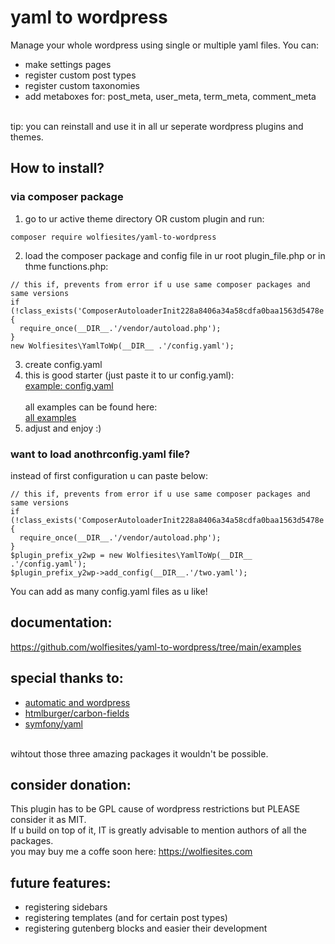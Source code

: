 # yaml to wordpress
Manage your whole wordpress using single or multiple yaml files. You can:<br>
* make settings pages 
* register custom post types
* register custom taxonomies
* add metaboxes for: post_meta, user_meta, term_meta, comment_meta
<br>
tip: you can reinstall and use it in all ur seperate wordpress plugins and themes.

## How to install?
### via composer package
1. go to ur active theme directory OR custom plugin and run:
```
composer require wolfiesites/yaml-to-wordpress
```
2. load the composer package and config file in ur root plugin_file.php or in thme functions.php:
```
// this if, prevents from error if u use same composer packages and same versions
if (!class_exists('ComposerAutoloaderInit228a8406a34a58cdfa0baa1563d5478e')) {
  require_once(__DIR__.'/vendor/autoload.php');
}
new Wolfiesites\YamlToWp(__DIR__ .'/config.yaml');
```
3. create config.yaml
4. this is good starter (just paste it to ur config.yaml):<br>
   [example: config.yaml](https://github.com/wolfiesites/yaml-to-wordpress/blob/main/examples/6.%20mix_of_examples/books__cpt_with_post_meta%2Btaxonomies/config.yaml>)<br><br>
   all examples can be found here:<br>
  [all examples](https://github.com/wolfiesites/yaml-to-wordpress/tree/main/examples/6.%20mix_of_examples>)
5. adjust and enjoy :)

### want to load anothrconfig.yaml file?
instead of first configuration u can paste below:
```
// this if, prevents from error if u use same composer packages and same versions
if (!class_exists('ComposerAutoloaderInit228a8406a34a58cdfa0baa1563d5478e')) {
  require_once(__DIR__.'/vendor/autoload.php');
}
$plugin_prefix_y2wp = new Wolfiesites\YamlToWp(__DIR__ .'/config.yaml');
$plugin_prefix_y2wp->add_config(__DIR__.'/two.yaml');
```
You can add as many config.yaml files as u like!

## documentation:
<https://github.com/wolfiesites/yaml-to-wordpress/tree/main/examples>



## special thanks to:
* [automatic and wordpress](https://wordpress.org)
* [htmlburger/carbon-fields](https://carbonfields.net/)
* [symfony/yaml](https://symfony.com/doc/current/components/yaml.html)

<br>
wihtout those three amazing packages it wouldn't be possible.


## consider donation:
This plugin has to be GPL cause of wordpress restrictions but PLEASE consider it as MIT.<br>
If u build on top of it, IT is greatly advisable to mention authors of all the packages.<br>
you may buy me a coffe soon here: <https://wolfiesites.com>


## future features:
* registering sidebars
* registering templates (and for certain post types)
* registering gutenberg blocks and easier their development